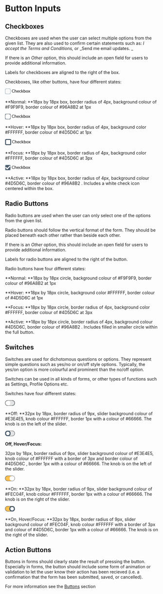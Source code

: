 # Button Inputs

## Checkboxes

Checkboxes are used when the user can select multiple options from the given list. They are also used to confirm certain statements such as: _I accept the Terms and Conditions,_ or _Send me email updates. _

If there is an _Other_ option, this should include an open field for users to provide additional information.

Labels for checkboxes are aligned to the right of the box.

Checkboxes, like other buttons, have four different states:

![](/assets/checkbox_normal.png)

**Normal: **18px by 18px box, border radius of 4px, background colour of \#F9F9F9, border colour of \#96A8B2 at 1px

![](/assets/checkbox_hover.png)

**Hover: **18px by 18px box, border radius of 4px, background color \#FFFFFF, border colour of \#4D5D6C at 1px

![](/assets/checkbox_focus.png)

**Focus: **18px by 18px box, border radius of 4px, background color \#FFFFFF, border colour of \#4D5D6C at 3px

![](/assets/checkbox_active.png)

**Active: **18px by 18px box, border radius of 4px, background colour \#4D5D6C, border colour of \#96A8B2 . Includes a white check icon centered within the box.

## Radio Buttons

Radio buttons are used when the user can only select one of the options from the given list.

Radio buttons should follow the vertical format of the form. They should be placed beneath each other rather than beside each other.

If there is an _Other_ option, this should include an open field for users to provide additional information.

Labels for radio buttons are aligned to the right of the button.

Radio buttons have four different states:

**Normal: **18px by 18px circle, background colour of \#F9F9F9, border colour of \#96A8B2 at 1px

**Hover: **18px by 18px circle, background color \#FFFFFF, border colour of \#4D5D6C at 1px

**Focus: **18px by 18px circle, border radius of 4px, background color \#FFFFFF, border colour of \#4D5D6C at 3px

**Active: **18px by 18px circle, border radius of 4px, background colour \#4D5D6C, border colour of \#96A8B2 . Includes filled in smaller circle within the full button.

## Switches

Switches are used for dichotomous questions or options. They represent simple questions such as yes/no or on/off style options. Typically, the yes/on option is more colourful and prominent than the no/off option.

Switches can be used in all kinds of forms, or other types of functions such as Settings, Profile Options etc.

Switches have four different states:

![](/assets/switch_off.png)

**Off: **32px by 18px, border radius of 9px, slider background colour of \#E3E4E5, knob colour \#FFFFFF, border 1px with a colour of \#66666. The knob is on the left of the slider.

![](/assets/switch_off_hover.png)

**Off, Hover/Focus:**

32px by 18px, border radius of 9px, slider background colour of \#E3E4E5, knob colour of \#FFFFFF with a border of 3px and border colour of \#4D5D6C , border 1px with a colour of \#66666. The knob is on the left of the slider.

![](/assets/switch_on.png)

**On: **32px by 18px, border radius of 9px, slider background colour of \#FEC04F, knob colour \#FFFFFF, border 1px with a colour of \#66666. The knob is on the right of the slider.

![](/assets/switch_on_hover.png)

**On, Hover/Focus: **32px by 18px, border radius of 9px, slider background colour of \#FEC04F, knob colour \#FFFFFF with a border of 3px and colour of \#4D5D6C, border 1px with a colour of \#66666. The knob is on the right of the slider.

## Action Buttons

Buttons in forms should clearly state the result of pressing the button. Especially in forms, the button should include some form of animation or validation to let the user know their action has been recieved \(i.e. a confirmation that the form has been submitted, saved, or cancelled\).

For more information see the [Buttons](https://www.gitbook.com/book/gctools-outilsgc/-gcdigital-design-system/edit#/edit/master/buttons.md?_k=1dnju1) section

